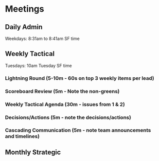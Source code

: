 # Meetings

## Daily Admin 

Weekdays: 8:31am to 8:41am SF time

## Weekly Tactical 

Tuesdays: 10am Tuesday SF time 

### Lightning Round (5-10m - 60s on top 3 weekly items per lead)

### Scoreboard Review (5m - Note the non-greens)
### Weekly Tactical Agenda (30m - issues from 1 & 2)

### Decisions/Actions (5m - note the decisions/actions)
### Cascading Communication (5m - note team announcements and timelines)

## Monthly Strategic 
